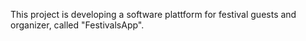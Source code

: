 This project is developing a software plattform for festival guests and organizer, called "FestivalsApp".
